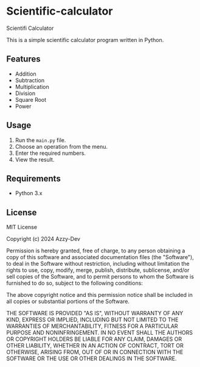 # Scientific-calculator
Scientifi Calculator
   
This is a simple scientific calculator program written in Python.

## Features

- Addition
- Subtraction
- Multiplication
- Division
- Square Root
- Power

## Usage

1. Run the `main.py` file.
2. Choose an operation from the menu.
3. Enter the required numbers.
4. View the result.

## Requirements

- Python 3.x

## License

MIT License

Copyright (c) 2024 Azzy-Dev

Permission is hereby granted, free of charge, to any person obtaining a copy
of this software and associated documentation files (the "Software"), to deal
in the Software without restriction, including without limitation the rights
to use, copy, modify, merge, publish, distribute, sublicense, and/or sell
copies of the Software, and to permit persons to whom the Software is
furnished to do so, subject to the following conditions:

The above copyright notice and this permission notice shall be included in all
copies or substantial portions of the Software.

THE SOFTWARE IS PROVIDED "AS IS", WITHOUT WARRANTY OF ANY KIND, EXPRESS OR
IMPLIED, INCLUDING BUT NOT LIMITED TO THE WARRANTIES OF MERCHANTABILITY,
FITNESS FOR A PARTICULAR PURPOSE AND NONINFRINGEMENT. IN NO EVENT SHALL THE
AUTHORS OR COPYRIGHT HOLDERS BE LIABLE FOR ANY CLAIM, DAMAGES OR OTHER
LIABILITY, WHETHER IN AN ACTION OF CONTRACT, TORT OR OTHERWISE, ARISING FROM,
OUT OF OR IN CONNECTION WITH THE SOFTWARE OR THE USE OR OTHER DEALINGS IN THE
SOFTWARE.
